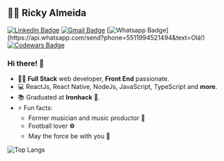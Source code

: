 ## :man_technologist: Ricky Almeida

[![Linkedin Badge](https://img.shields.io/badge/-LinkedIn-blue?style=flat-square&logo=Linkedin&logoColor=white&link=https://www.linkedin.com/in/rickyalmeidadev/)](https://www.linkedin.com/in/rickyalmeidadev/)
[![Gmail Badge](https://img.shields.io/badge/-Gmail-c14438?style=flat-square&logo=Gmail&logoColor=white&link=mailto:ricky.almeida.dev@gmail.com)](mailto:ricky.almeida.dev@gmail.com)
[![Whatsapp Badge](https://img.shields.io/badge/-Whatsapp-4CA143?style=flat-square&labelColor=4CA143&logo=whatsapp&logoColor=white&link=https://api.whatsapp.com/send?phone=5511994521494&text=Olá!)](https://api.whatsapp.com/send?phone=5511994521494&text=Olá!)
[![Codewars Badge](https://www.codewars.com/users/rickyalmeidadev/badges/micro)](https://www.codewars.com/users/rickyalmeidadev)

### Hi there! 👋

- :man_technologist: **Full Stack** web developer, **Front End** passionate.
- :computer: ReactJs, React Native, NodeJs, JavaScript, TypeScript and **more**.
- :books: Graduated at **Ironhack** :blue_heart:.
- ⚡ Fun facts: 
  - Former musician and music productor :guitar:
  - Football lover :soccer:
  - May the force be with you :pray:
  
![Top Langs](https://github-readme-stats.vercel.app/api/top-langs/?username=rickyalmeidadev&layout=compact)

